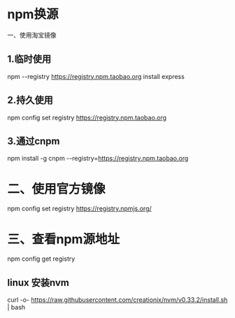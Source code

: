 #   npm换源
一、使用淘宝镜像
##  1.临时使用
npm --registry https://registry.npm.taobao.org install express

##  2.持久使用
npm config set registry https://registry.npm.taobao.org

##  3.通过cnpm
npm install -g cnpm --registry=https://registry.npm.taobao.org

#   二、使用官方镜像
npm config set registry https://registry.npmjs.org/

#   三、查看npm源地址
npm config get registry


##  linux 安装nvm
curl -o- https://raw.githubusercontent.com/creationix/nvm/v0.33.2/install.sh | bash